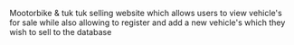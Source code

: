 Mootorbike & tuk tuk selling website which allows users to view vehicle's for sale while also allowing to register and add a new vehicle's which they wish to sell to the database
